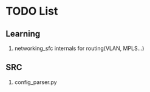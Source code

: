# TODO List #

## Learning ##

1. networking_sfc internals for routing(VLAN, MPLS...)


## SRC ##

1. config_parser.py
